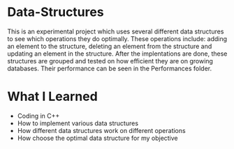 # Data-Structures
This is an experimental project which uses several different data structures to see which operations they do optimally. These operations include: adding an element to the structure, deleting an element from the structure and updating an element in the structure. After the implentations are done, these structures are grouped and tested on how efficient they are on growing databases. Their performance can be seen in the Performances folder.
# What I Learned
- Coding in C++
- How to implement various data structures
- How different data structures work on different operations
- How choose the optimal data structure for my objective
